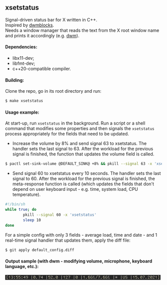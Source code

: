 ## xsetstatus
Signal-driven status bar for X written in C++.\
Inspired by [dwmblocks](https://github.com/torrinfail/dwmblocks).\
Needs a window manager that reads the text from the X root window name and prints it accordingly (e.g. [dwm](https://dwm.suckless.org/)).

#### Dependencies:
+ libx11-dev;
+ libfmt-dev;
+ c++20-compatible compiler.

#### Building:

Clone the repo, go in its root directory and run:

```bash
$ make xsetstatus
```

#### Usage example:

At start-up, run ```xsetstatus``` in the background. Run a script or a shell command that modifies some properties and then signals the ```xsetstatus``` process appropriately for the fields that need to be updated.

* Increase the volume by 8% and send signal 63 to xsetstatus. The handler sets the last signal to 63. After the workload for the previous signal is finished, the function that updates the volume field is called.
```bash
$ pactl set-sink-volume @DEFAULT_SINK@ +8% && pkill --signal 63 -x 'xsetstatus'
```

* Send signal 60 to xsetstatus every 10 seconds. The handler sets the last signal to 60. After the workload for the previous signal is finished, the meta-response function is called (which updates the fields that don't depend on user keyboard input - e.g. time, system load, CPU temperature).
```bash
#!/bin/sh
while true; do
        pkill --signal 60 -x 'xsetstatus'
        sleep 10
done
```

For a simple config with only 3 fields - average load, time and date - and 1 real-time signal handler that updates them, apply the diff file:
```bash
$ git apply default_config.diff
```

#### Output sample (with dwm - modifying volume, microphone, keyboard language, etc.):

![sample](img/1.gif)
